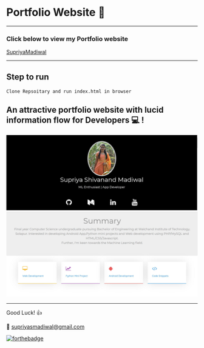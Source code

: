 # Portfolio Website :pushpin:
------------------------------------
### Click below to view my Portfolio website
[SupriyaMadiwal](https://supriya1511.github.io/SupriyaMadiwal/)

-------------------------------------

## Step to run 
```
Clone Repsoitary and run index.html in browser
```


## An attractive portfolio website with lucid information flow for Developers :computer: !


<p align="center"> 
  <kbd>
  	<a href="https://supriya1511.github.io/SupriyaMadiwal/" target="_blank">
		<img src="Image1.JPG"></img>	 
	</a>
	<img src="Image2.JPG"></img>
  </kbd>
</p>

-----------------------------------
Good Luck! :+1: 

:e-mail: supriyasmadiwal@gmail.com

[![forthebadge](http://forthebadge.com/images/badges/built-with-love.svg)](http://forthebadge.com)
